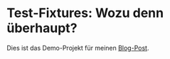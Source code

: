 # Test-Fixtures: Wozu denn überhaupt?

Dies ist das Demo-Projekt für meinen <a href="https://www.codecentric.de/wissens-hub/blog/test-fixtures-wozu-denn-ueberhaupt" rel="canonical">Blog-Post</a>.

